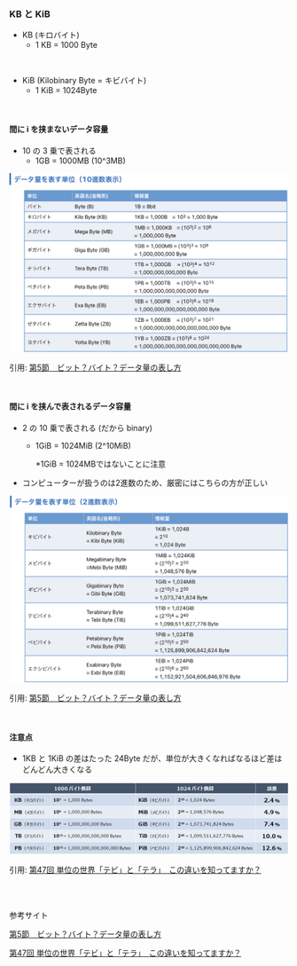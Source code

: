 ### KB と KiB

- KB (キロバイト)
    - 1 KB = 1000 Byte

<br>

- KiB (Kilobinary Byte = キビバイト)
    - 1 KiB = 1024Byte

<br>

#### 間に i を挟まないデータ容量

- 10 の 3 乗で表される
    - 1GB = 1000MB (10^3MB)

<img src="./img/Data-Size-Unit_2.png" />

引用: [第5節　ビット？バイト？データ量の表し方](https://www.networld.co.jp/solution/learn_first/storage/1st/01_basis/05_bit_byte/)

<br>

#### 間に i を挟んで表されるデータ容量

- 2 の 10 乗で表される (だから binary)
    - 1GiB = 1024MiB (2^10MiB)

        *1GiB = 1024MBではないことに注意

- コンピューターが扱うのは2進数のため、厳密にはこちらの方が正しい

<img src="./img/Data-Size-Unit_3.png" />

引用: [第5節　ビット？バイト？データ量の表し方](https://www.networld.co.jp/solution/learn_first/storage/1st/01_basis/05_bit_byte/)

<br>

#### 注意点　

- 1KB と 1KiB の差はたった 24Byte だが、単位が大きくなればなるほど差はどんどん大きくなる

<img src="./img/Data-Size-Unit_1.jpg" />

引用: [第47回 単位の世界「テビ」と「テラ」　この違いを知ってますか？](https://www.itmedia.co.jp/enterprise/articles/1608/05/news024.html)

<br>
<br>

参考サイト

[第5節　ビット？バイト？データ量の表し方](https://www.networld.co.jp/solution/learn_first/storage/1st/01_basis/05_bit_byte/)

[第47回 単位の世界「テビ」と「テラ」　この違いを知ってますか？](https://www.itmedia.co.jp/enterprise/articles/1608/05/news024.html)